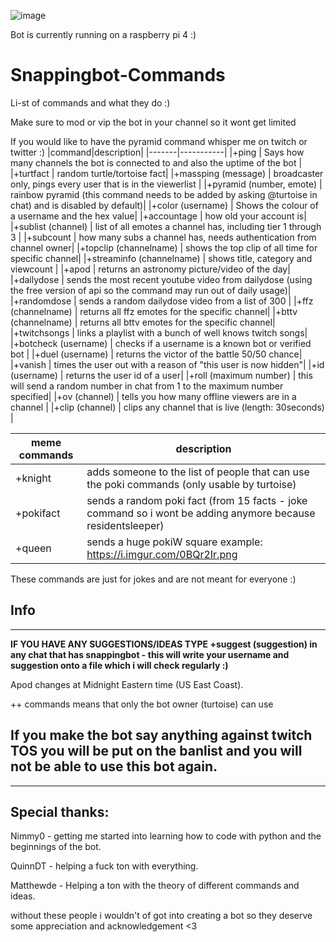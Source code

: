 ![image](https://static-cdn.jtvnw.net/emoticons/v1/304645329/3.0)

Bot is currently running on a raspberry pi 4  :)

# Snappingbot-Commands
Li-st of commands and what they do :) 

Make sure to mod or vip the bot in your channel so it wont get limited

If you would like to have the pyramid command whisper me on twitch or twitter :) 
|command|description|
|-------|-----------|
|+ping | Says how many channels the bot is connected to and also the uptime of the bot |
|+turtfact | random turtle/tortoise fact|
|+massping (message) | broadcaster only, pings every user that is in the viewerlist |
|+pyramid (number, emote) | rainbow pyramid (this command needs to be added by asking @turtoise in chat) and is disabled by default)|
|+color (username) | Shows the colour of a username and the hex value|
|+accountage | how old your account is|
|+sublist (channel) | list of all emotes a channel has, including tier 1 through 3 |
|+subcount | how many subs a channel has, needs authentication from channel owner|
|+topclip (channelname) | shows the top clip of all time for specific channel|
|+streaminfo (channelname) | shows title, category and viewcount |
|+apod | returns an astronomy picture/video of the day|
|+dailydose | sends the most recent youtube video from dailydose (using the free version of api so the command may run out of daily usage)|
|+randomdose | sends a random dailydose video from a list of 300 |
|+ffz (channelname) | returns all ffz emotes for the specific channel|
|+bttv (channelname) | returns all bttv emotes for the specific channel|
|+twitchsongs | links a playlist with a bunch of well knows twitch songs|
|+botcheck (username) | checks if a username is a known bot or verified bot |
|+duel (username) | returns the victor of the battle 50/50 chance|
|+vanish | times the user out with a reason of "this user is now hidden"|
|+id (username) | returns the user id of a user|
|+roll (maximum number) | this will send a random number in chat from 1 to the maximum number specified|
|+ov (channel) | tells you how many offline viewers are in a channel |
|+clip (channel) | clips any channel that is live (length: 30seconds) |

|meme commands|description|
|-------------|-----------|
|+knight | adds someone to the list of people that can use the poki commands (only usable by turtoise)|
|+pokifact | sends a random poki fact (from 15 facts - joke command so i wont be adding anymore because residentsleeper)|
|+queen | sends a huge pokiW square example: https://i.imgur.com/0BQr2Ir.png |

These commands are just for jokes and are not meant for everyone :) 

## Info
---
**IF YOU HAVE ANY SUGGESTIONS/IDEAS TYPE +suggest (suggestion) in any chat that has snappingbot - this will write  your username and suggestion onto a file which i will check regularly :)**

Apod changes at Midnight Eastern time (US East Coast). 

++ commands means that only the bot owner (turtoise) can use

## If you make the bot say anything against twitch TOS you will be put on the banlist and you will not be able to use this bot again. 
---

## Special  thanks:

Nimmy0 - getting me started into learning how to code with python and the beginnings of the bot.

QuinnDT - helping a fuck ton with everything.

Matthewde - Helping a ton with the theory of different commands and ideas.

without these people i wouldn't of got into creating a bot so they deserve some appreciation and acknowledgement <3
